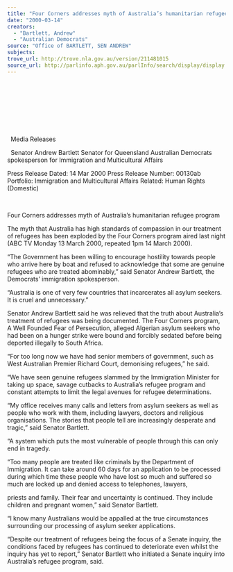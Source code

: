 ```yaml
---
title: "Four Corners addresses myth of Australia’s humanitarian refugee program."
date: "2000-03-14"
creators:
  - "Bartlett, Andrew"
  - "Australian Democrats"
source: "Office of BARTLETT, SEN ANDREW"
subjects:
trove_url: http://trove.nla.gov.au/version/211481015
source_url: http://parlinfo.aph.gov.au/parlInfo/search/display/display.w3p;query=Id%3A%22media/pressrel/QU016%22
---
```


  

  

  

  

   Media Releases

   Senator Andrew Bartlett Senator for Queensland Australian Democrats spokesperson for Immigration and Multicultural Affairs

 Press Release Dated: 14 Mar 2000 Press Release Number: 00130ab Portfolio: Immigration and Multicultural Affairs Related: Human Rights (Domestic)

  

 Four Corners addresses myth of Australia’s humanitarian refugee program  

 The myth that Australia has high standards of compassion in our treatment of refugees has been exploded by the Four Corners program aired last night (ABC TV Monday 13 March 2000, repeated 1pm 14 March 2000). 

 “The Government has been willing to encourage hostility towards people who arrive here by boat and refused to acknowledge that some are genuine refugees who are treated abominably,” said Senator Andrew Bartlett, the Democrats’ immigration spokesperson. 

 “Australia is one of very few countries that incarcerates all asylum seekers. It is cruel and unnecessary.” 

 Senator Andrew Bartlett said he was relieved that the truth about Australia’s treatment of refugees was being documented. The Four Corners program, A Well Founded Fear of Persecution, alleged Algerian asylum seekers who had been on a hunger strike were bound and forcibly sedated before being deported illegally to South Africa. 

 “For too long now we have had senior members of government, such as West Australian Premier Richard Court, demonising refugees,” he said. 

 “We have seen genuine refugees slammed by the Immigration Minister for taking up space, savage cutbacks to Australia’s refugee program and constant attempts to limit the legal avenues for refugee determinations. 

 “My office receives many calls and letters from asylum seekers as well as people who work with them, including lawyers, doctors and religious organisations. The stories that people tell are increasingly desperate and tragic,” said Senator Bartlett. 

 “A system which puts the most vulnerable of people through this can only end in tragedy. 

 “Too many people are treated like criminals by the Department of Immigration. It can take around 60 days for an application to be processed during which time these people who have lost so much and suffered so much are locked up and denied access to telephones, lawyers,

 priests and family. Their fear and uncertainty is continued. They include children and pregnant women,” said Senator Bartlett. 

 “I know many Australians would be appalled at the true circumstances surrounding our processing of asylum seeker applications. 

 “Despite our treatment of refugees being the focus of a Senate inquiry, the conditions faced by refugees has continued to deteriorate even whilst the inquiry has yet to report,” Senator Bartlett who initiated a Senate inquiry into Australia’s refugee program, said.     

    

